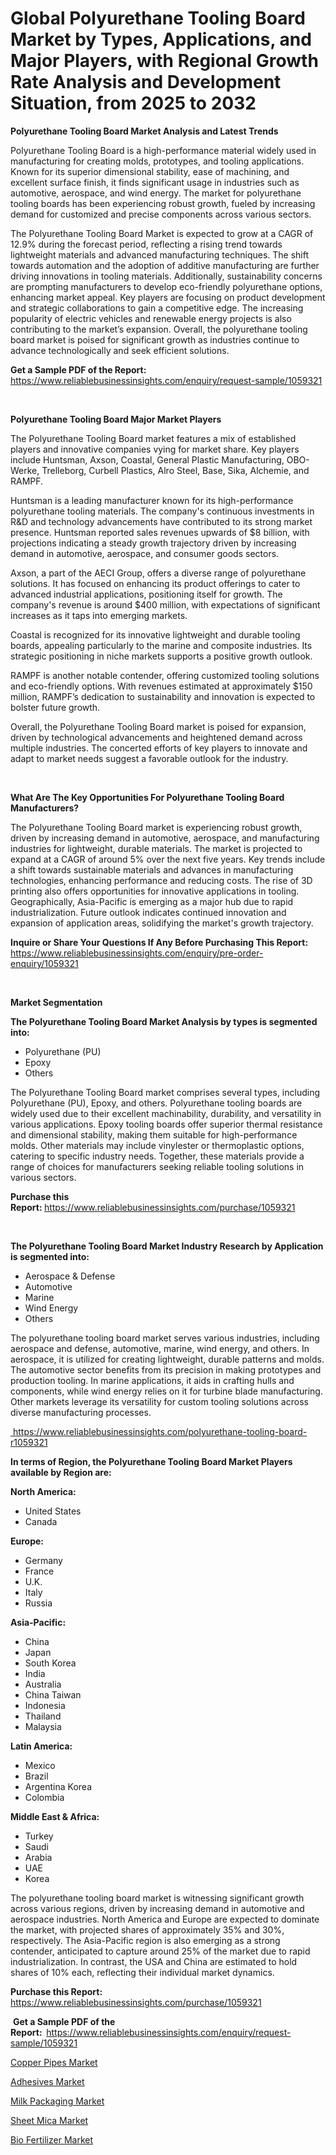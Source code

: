 <p><h1>Global Polyurethane Tooling Board Market by Types, Applications, and Major Players, with Regional Growth Rate Analysis and Development Situation, from 2025 to 2032</h1></p><p><strong>Polyurethane Tooling Board Market Analysis and Latest Trends</strong></p>
<p><p>Polyurethane Tooling Board is a high-performance material widely used in manufacturing for creating molds, prototypes, and tooling applications. Known for its superior dimensional stability, ease of machining, and excellent surface finish, it finds significant usage in industries such as automotive, aerospace, and wind energy. The market for polyurethane tooling boards has been experiencing robust growth, fueled by increasing demand for customized and precise components across various sectors.</p><p>The Polyurethane Tooling Board Market is expected to grow at a CAGR of 12.9% during the forecast period, reflecting a rising trend towards lightweight materials and advanced manufacturing techniques. The shift towards automation and the adoption of additive manufacturing are further driving innovations in tooling materials. Additionally, sustainability concerns are prompting manufacturers to develop eco-friendly polyurethane options, enhancing market appeal. Key players are focusing on product development and strategic collaborations to gain a competitive edge. The increasing popularity of electric vehicles and renewable energy projects is also contributing to the market’s expansion. Overall, the polyurethane tooling board market is poised for significant growth as industries continue to advance technologically and seek efficient solutions.</p></p>
<p><strong>Get a Sample PDF of the Report:&nbsp;</strong> <a href="https://www.reliablebusinessinsights.com/enquiry/request-sample/1059321?utm_campaign=2203&utm_medium=2&utm_source=Github&utm_content=ia&utm_term=30012025&utm_id=polyurethane-tooling-board">https://www.reliablebusinessinsights.com/enquiry/request-sample/1059321</a></p>
<p>&nbsp;</p>
<p><strong>Polyurethane Tooling Board Major Market Players</strong></p>
<p><p>The Polyurethane Tooling Board market features a mix of established players and innovative companies vying for market share. Key players include Huntsman, Axson, Coastal, General Plastic Manufacturing, OBO-Werke, Trelleborg, Curbell Plastics, Alro Steel, Base, Sika, Alchemie, and RAMPF.</p><p>Huntsman is a leading manufacturer known for its high-performance polyurethane tooling materials. The company's continuous investments in R&D and technology advancements have contributed to its strong market presence. Huntsman reported sales revenues upwards of $8 billion, with projections indicating a steady growth trajectory driven by increasing demand in automotive, aerospace, and consumer goods sectors.</p><p>Axson, a part of the AECI Group, offers a diverse range of polyurethane solutions. It has focused on enhancing its product offerings to cater to advanced industrial applications, positioning itself for growth. The company's revenue is around $400 million, with expectations of significant increases as it taps into emerging markets.</p><p>Coastal is recognized for its innovative lightweight and durable tooling boards, appealing particularly to the marine and composite industries. Its strategic positioning in niche markets supports a positive growth outlook.</p><p>RAMPF is another notable contender, offering customized tooling solutions and eco-friendly options. With revenues estimated at approximately $150 million, RAMPF’s dedication to sustainability and innovation is expected to bolster future growth.</p><p>Overall, the Polyurethane Tooling Board market is poised for expansion, driven by technological advancements and heightened demand across multiple industries. The concerted efforts of key players to innovate and adapt to market needs suggest a favorable outlook for the industry.</p></p>
<p>&nbsp;</p>
<p><strong>What Are The Key Opportunities For Polyurethane Tooling Board Manufacturers?</strong></p>
<p><p>The Polyurethane Tooling Board market is experiencing robust growth, driven by increasing demand in automotive, aerospace, and manufacturing industries for lightweight, durable materials. The market is projected to expand at a CAGR of around 5% over the next five years. Key trends include a shift towards sustainable materials and advances in manufacturing technologies, enhancing performance and reducing costs. The rise of 3D printing also offers opportunities for innovative applications in tooling. Geographically, Asia-Pacific is emerging as a major hub due to rapid industrialization. Future outlook indicates continued innovation and expansion of application areas, solidifying the market's growth trajectory.</p></p>
<p><strong>Inquire or Share Your Questions If Any Before Purchasing This Report:</strong> <a href="https://www.reliablebusinessinsights.com/enquiry/pre-order-enquiry/1059321?utm_campaign=2203&utm_medium=2&utm_source=Github&utm_content=ia&utm_term=30012025&utm_id=polyurethane-tooling-board">https://www.reliablebusinessinsights.com/enquiry/pre-order-enquiry/1059321</a></p>
<p>&nbsp;</p>
<p><strong>Market Segmentation</strong></p>
<p><strong>The Polyurethane Tooling Board Market Analysis by types is segmented into:</strong></p>
<p><ul><li>Polyurethane (PU)</li><li>Epoxy</li><li>Others</li></ul></p>
<p><p>The Polyurethane Tooling Board market comprises several types, including Polyurethane (PU), Epoxy, and others. Polyurethane tooling boards are widely used due to their excellent machinability, durability, and versatility in various applications. Epoxy tooling boards offer superior thermal resistance and dimensional stability, making them suitable for high-performance molds. Other materials may include vinylester or thermoplastic options, catering to specific industry needs. Together, these materials provide a range of choices for manufacturers seeking reliable tooling solutions in various sectors.</p></p>
<p><strong>Purchase this Report:&nbsp;</strong><a href="https://www.reliablebusinessinsights.com/purchase/1059321?utm_campaign=2203&utm_medium=2&utm_source=Github&utm_content=ia&utm_term=30012025&utm_id=polyurethane-tooling-board">https://www.reliablebusinessinsights.com/purchase/1059321</a></p>
<p>&nbsp;</p>
<p><strong>The Polyurethane Tooling Board Market Industry Research by Application is segmented into:</strong></p>
<p><ul><li>Aerospace & Defense</li><li>Automotive</li><li>Marine</li><li>Wind Energy</li><li>Others</li></ul></p>
<p><p>The polyurethane tooling board market serves various industries, including aerospace and defense, automotive, marine, wind energy, and others. In aerospace, it is utilized for creating lightweight, durable patterns and molds. The automotive sector benefits from its precision in making prototypes and production tooling. In marine applications, it aids in crafting hulls and components, while wind energy relies on it for turbine blade manufacturing. Other markets leverage its versatility for custom tooling solutions across diverse manufacturing processes.</p></p>
<p><a href="https://www.reliablebusinessinsights.com/polyurethane-tooling-board-r1059321?utm_campaign=2203&utm_medium=2&utm_source=Github&utm_content=ia&utm_term=30012025&utm_id=polyurethane-tooling-board">&nbsp;https://www.reliablebusinessinsights.com/polyurethane-tooling-board-r1059321</a></p>
<p><strong>In terms of Region, the Polyurethane Tooling Board Market Players available by Region are:</strong></p>
<p>
    <p> <strong> North America: </strong>
        <ul>
            <li>United States</li>
            <li>Canada</li>
        </ul>
        </p> 
    <p> <strong> Europe: </strong>
        <ul>
            <li>Germany</li>
            <li>France</li>
            <li>U.K.</li>
            <li>Italy</li>
            <li>Russia</li>
        </ul>
        </p> 
    <p> <strong> Asia-Pacific: </strong>
        <ul>
            <li>China</li>
            <li>Japan</li>
            <li>South Korea</li>
            <li>India</li>
            <li>Australia</li>
            <li>China Taiwan</li>
            <li>Indonesia</li>
            <li>Thailand</li>
            <li>Malaysia</li>
        </ul>
        </p> 
    <p> <strong> Latin America: </strong>
        <ul>
            <li>Mexico</li>
            <li>Brazil</li>
            <li>Argentina Korea</li>
            <li>Colombia</li>
        </ul>
        </p> 
    <p> <strong> Middle East & Africa: </strong>
        <ul>
            <li>Turkey</li>
            <li>Saudi</li>
            <li>Arabia</li>
            <li>UAE</li>
            <li>Korea</li>
        </ul>
    </p>
    </p>
<p><p>The polyurethane tooling board market is witnessing significant growth across various regions, driven by increasing demand in automotive and aerospace industries. North America and Europe are expected to dominate the market, with projected shares of approximately 35% and 30%, respectively. The Asia-Pacific region is also emerging as a strong contender, anticipated to capture around 25% of the market due to rapid industrialization. In contrast, the USA and China are estimated to hold shares of 10% each, reflecting their individual market dynamics.</p></p>
<p><strong>Purchase this Report: </strong><a href="https://www.reliablebusinessinsights.com/purchase/1059321?utm_campaign=2203&utm_medium=2&utm_source=Github&utm_content=ia&utm_term=30012025&utm_id=polyurethane-tooling-board">https://www.reliablebusinessinsights.com/purchase/1059321</a></p>
<p>&nbsp;<strong>Get a Sample PDF of the Report:&nbsp;&nbsp;</strong><a href="https://www.reliablebusinessinsights.com/enquiry/request-sample/1059321?utm_campaign=2203&utm_medium=2&utm_source=Github&utm_content=ia&utm_term=30012025&utm_id=polyurethane-tooling-board">https://www.reliablebusinessinsights.com/enquiry/request-sample/1059321</a></p>
<p><strong></strong></p>
<p><p><a href="https://github.com/DixieGrimes/Market-Research-Report-List-1/blob/main/copper-pipes-market.md?utm_campaign=2203&utm_medium=2&utm_source=Github&utm_content=ia&utm_term=30012025&utm_id=polyurethane-tooling-board">Copper Pipes Market</a></p><p><a href="https://github.com/gdfhhhj/Market-Research-Report-List-7/blob/main/adhesives-market.md?utm_campaign=2203&utm_medium=2&utm_source=Github&utm_content=ia&utm_term=30012025&utm_id=polyurethane-tooling-board">Adhesives Market</a></p><p><a href="https://github.com/abbislposival/Market-Research-Report-List-1/blob/main/milk-packaging-market.md?utm_campaign=2203&utm_medium=2&utm_source=Github&utm_content=ia&utm_term=30012025&utm_id=polyurethane-tooling-board">Milk Packaging Market</a></p><p><a href="https://github.com/julyju69/Market-Research-Report-List-5/blob/main/sheet-mica-market.md?utm_campaign=2203&utm_medium=2&utm_source=Github&utm_content=ia&utm_term=30012025&utm_id=polyurethane-tooling-board">Sheet Mica Market</a></p><p><a href="https://github.com/nathandecarvalho/Market-Research-Report-List-5/blob/main/bio-fertilizer-market.md?utm_campaign=2203&utm_medium=2&utm_source=Github&utm_content=ia&utm_term=30012025&utm_id=polyurethane-tooling-board">Bio Fertilizer Market</a></p></p>